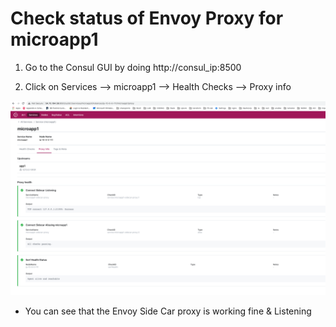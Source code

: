 #  Check status of Envoy Proxy for microapp1


1. Go to the Consul GUI by doing http://consul_ip:8500

2. Click on Services –> microapp1 –> Health Checks –> Proxy info

 ![alt text](../../../../../../../../images/proxyinfo.png)

- You can see that the Envoy Side Car proxy is working fine & Listening


